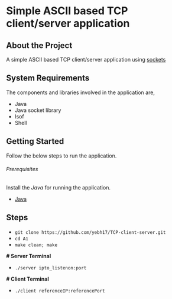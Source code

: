 # Simple ASCII based TCP client/server application

## About the Project

A simple ASCII based TCP client/server application using [sockets](https://docs.oracle.com/javase/tutorial/networking/sockets/definition.html)

## System Requirements

The components and libraries involved in the application are,

-	Java
-	Java socket library
-	lsof  
-	Shell

## Getting Started

Follow the below steps to run the application.

###### Prerequisites

Install the *Java* for running the application.

-	[Java](https://docs.oracle.com/javase/8/docs/technotes/guides/install/install_overview.html#A1097144)

## Steps

-	`git clone https://github.com/yebh17/TCP-client-server.git`
-	`cd A1`
-	`make clean; make`

**# Server Terminal**
-	`./server ipto_listenon:port`

**# Client Terminal**
-	`./client referenceIP:referencePort`
